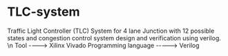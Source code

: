 # TLC-system

Traffic Light Controller (TLC) System for 4 lane Junction with 12 possible states and congestion control system design and verification using verilog. \n
Tool ----> Xilinx Vivado
Programming language -----> Verilog
